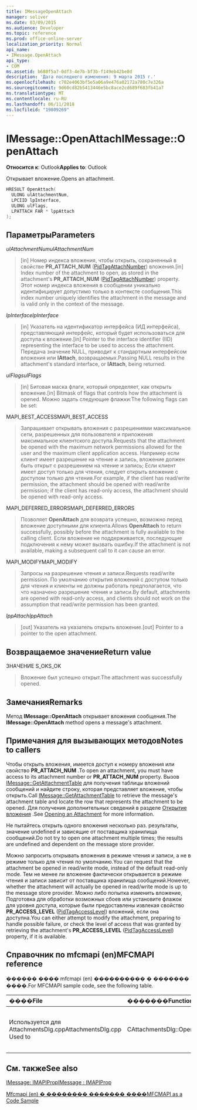 ```yaml
---
title: IMessageOpenAttach
manager: soliver
ms.date: 03/09/2015
ms.audience: Developer
ms.topic: reference
ms.prod: office-online-server
localization_priority: Normal
api_name:
- IMessage.OpenAttach
api_type:
- COM
ms.assetid: b680f5a7-0df3-4e7b-bf3b-f149eb42be8d
description: 'Дата последнего изменения: 9 марта 2015 г.'
ms.openlocfilehash: c702e4063bf5e5a06a9e476a02172a780c7e326a
ms.sourcegitcommit: 9d60cd82b5413446e5bc8ace2cd689f683fb41a7
ms.translationtype: MT
ms.contentlocale: ru-RU
ms.lasthandoff: 06/11/2018
ms.locfileid: "19809269"
---
```

# <a name="imessageopenattach"></a><span data-ttu-id="520d6-103">IMessage::OpenAttach</span><span class="sxs-lookup"><span data-stu-id="520d6-103">IMessage::OpenAttach</span></span>

  
  
<span data-ttu-id="520d6-104">**Относится к**: Outlook</span><span class="sxs-lookup"><span data-stu-id="520d6-104">**Applies to**: Outlook</span></span> 
  
<span data-ttu-id="520d6-105">Открывает вложение.</span><span class="sxs-lookup"><span data-stu-id="520d6-105">Opens an attachment.</span></span> 
  
```cpp
HRESULT OpenAttach(
  ULONG ulAttachmentNum,
  LPCIID lpInterface,
  ULONG ulFlags,
  LPATTACH FAR * lppAttach
);
```

## <a name="parameters"></a><span data-ttu-id="520d6-106">Параметры</span><span class="sxs-lookup"><span data-stu-id="520d6-106">Parameters</span></span>

 <span data-ttu-id="520d6-107">_ulAttachmentNum_</span><span class="sxs-lookup"><span data-stu-id="520d6-107">_ulAttachmentNum_</span></span>
  
> <span data-ttu-id="520d6-108">[in] Номер индекса вложения, чтобы открыть, сохраненный в свойстве **PR_ATTACH_NUM** ([PidTagAttachNumber](pidtagattachnumber-canonical-property.md)) вложения.</span><span class="sxs-lookup"><span data-stu-id="520d6-108">[in] Index number of the attachment to open, as stored in the attachment's **PR_ATTACH_NUM** ([PidTagAttachNumber](pidtagattachnumber-canonical-property.md)) property.</span></span> <span data-ttu-id="520d6-109">Этот номер индекса вложения в сообщении уникально идентифицирует допустимо только в контексте сообщения.</span><span class="sxs-lookup"><span data-stu-id="520d6-109">This index number uniquely identifies the attachment in the message and is valid only in the context of the message.</span></span>
    
 <span data-ttu-id="520d6-110">_lpInterface_</span><span class="sxs-lookup"><span data-stu-id="520d6-110">_lpInterface_</span></span>
  
> <span data-ttu-id="520d6-111">[in] Указатель на идентификатор интерфейса (ИД интерфейса), представляющий интерфейс, который будет использоваться для доступа к вложение.</span><span class="sxs-lookup"><span data-stu-id="520d6-111">[in] Pointer to the interface identifier (IID) representing the interface to be used to access the attachment.</span></span> <span data-ttu-id="520d6-112">Передача значение NULL, приводит к стандартным интерфейсом вложения или **IAttach**, возвращаемых.</span><span class="sxs-lookup"><span data-stu-id="520d6-112">Passing NULL results in the attachment's standard interface, or **IAttach**, being returned.</span></span> 
    
 <span data-ttu-id="520d6-113">_ulFlags_</span><span class="sxs-lookup"><span data-stu-id="520d6-113">_ulFlags_</span></span>
  
> <span data-ttu-id="520d6-114">[in] Битовая маска флаги, который определяет, как открыть вложение.</span><span class="sxs-lookup"><span data-stu-id="520d6-114">[in] Bitmask of flags that controls how the attachment is opened.</span></span> <span data-ttu-id="520d6-115">Можно задать следующие флажки:</span><span class="sxs-lookup"><span data-stu-id="520d6-115">The following flags can be set:</span></span> 
    
<span data-ttu-id="520d6-116">MAPI_BEST_ACCESS</span><span class="sxs-lookup"><span data-stu-id="520d6-116">MAPI_BEST_ACCESS</span></span> 
  
> <span data-ttu-id="520d6-117">Запрашивает открывать вложения с разрешениями максимальное сети, разрешенных для пользователя и приложения максимальное клиентского доступа.</span><span class="sxs-lookup"><span data-stu-id="520d6-117">Requests that the attachment be opened with the maximum network permissions allowed for the user and the maximum client application access.</span></span> <span data-ttu-id="520d6-118">Например если клиент имеет разрешение на чтение и запись, вложение должен быть открыт с разрешением на чтение и запись; Если клиент имеет доступ только для чтения, следует открыть вложение с доступом только для чтения.</span><span class="sxs-lookup"><span data-stu-id="520d6-118">For example, if the client has read/write permission, the attachment should be opened with read/write permission; if the client has read-only access, the attachment should be opened with read-only access.</span></span> 
    
<span data-ttu-id="520d6-119">MAPI_DEFERRED_ERRORS</span><span class="sxs-lookup"><span data-stu-id="520d6-119">MAPI_DEFERRED_ERRORS</span></span> 
  
> <span data-ttu-id="520d6-120">Позволяет **OpenAttach** для возврата успешно, возможно перед вложение доступными для клиента.</span><span class="sxs-lookup"><span data-stu-id="520d6-120">Allows **OpenAttach** to return successfully, possibly before the attachment is fully available to the calling client.</span></span> <span data-ttu-id="520d6-121">Если вложение не поддерживается, последующие подключения к нему может вызвать ошибку.</span><span class="sxs-lookup"><span data-stu-id="520d6-121">If the attachment is not available, making a subsequent call to it can cause an error.</span></span> 
    
<span data-ttu-id="520d6-122">MAPI_MODIFY</span><span class="sxs-lookup"><span data-stu-id="520d6-122">MAPI_MODIFY</span></span> 
  
> <span data-ttu-id="520d6-123">Запросы на разрешение чтения и записи.</span><span class="sxs-lookup"><span data-stu-id="520d6-123">Requests read/write permission.</span></span> <span data-ttu-id="520d6-124">По умолчанию открытия вложений с доступом только для чтения и клиенты не должны работать предполагается, что что назначено разрешение чтения и записи.</span><span class="sxs-lookup"><span data-stu-id="520d6-124">By default, attachments are opened with read-only access, and clients should not work on the assumption that read/write permission has been granted.</span></span> 
    
 <span data-ttu-id="520d6-125">_lppAttach_</span><span class="sxs-lookup"><span data-stu-id="520d6-125">_lppAttach_</span></span>
  
> <span data-ttu-id="520d6-126">[out] Указатель на указатель открыть вложение.</span><span class="sxs-lookup"><span data-stu-id="520d6-126">[out] Pointer to a pointer to the open attachment.</span></span>
    
## <a name="return-value"></a><span data-ttu-id="520d6-127">Возвращаемое значение</span><span class="sxs-lookup"><span data-stu-id="7">Return value</span></span>

<span data-ttu-id="520d6-128">ЗНАЧЕНИЕ S_OK</span><span class="sxs-lookup"><span data-stu-id="520d6-128">S_OK</span></span> 
  
> <span data-ttu-id="520d6-129">Вложение был успешно открыт.</span><span class="sxs-lookup"><span data-stu-id="520d6-129">The attachment was successfully opened.</span></span>
    
## <a name="remarks"></a><span data-ttu-id="520d6-130">Замечания</span><span class="sxs-lookup"><span data-stu-id="520d6-130">Remarks</span></span>

<span data-ttu-id="520d6-131">Метод **IMessage::OpenAttach** открывает вложения сообщения.</span><span class="sxs-lookup"><span data-stu-id="520d6-131">The **IMessage::OpenAttach** method opens a message's attachment.</span></span> 
  
## <a name="notes-to-callers"></a><span data-ttu-id="520d6-132">Примечания для вызывающих методов</span><span class="sxs-lookup"><span data-stu-id="520d6-132">Notes to callers</span></span>

<span data-ttu-id="520d6-133">Чтобы открыть вложения, имеется доступ к номеру вложения или свойство **PR_ATTACH_NUM** .</span><span class="sxs-lookup"><span data-stu-id="520d6-133">To open an attachment, you must have access to its attachment number or **PR_ATTACH_NUM** property.</span></span> <span data-ttu-id="520d6-134">Вызов [IMessage::GetAttachmentTable](imessage-getattachmenttable.md) для получения таблицы вложений сообщений и найдите строку, которая представляет вложение, чтобы открыть.</span><span class="sxs-lookup"><span data-stu-id="520d6-134">Call [IMessage::GetAttachmentTable](imessage-getattachmenttable.md) to retrieve the message's attachment table and locate the row that represents the attachment to be opened.</span></span> <span data-ttu-id="520d6-135">Для получения дополнительных сведений в разделе [Открытие вложения](opening-an-attachment.md) .</span><span class="sxs-lookup"><span data-stu-id="520d6-135">See [Opening an Attachment](opening-an-attachment.md) for more information.</span></span> 
  
<span data-ttu-id="520d6-136">Не пытайтесь открыть одного вложения несколько раз. результаты, значение undefined и зависящие от поставщика хранилища сообщений.</span><span class="sxs-lookup"><span data-stu-id="520d6-136">Do not try to open one attachment multiple times; the results are undefined and dependent on the message store provider.</span></span>
  
<span data-ttu-id="520d6-137">Можно запросить открывать вложения в режиме чтения и записи, а не в режиме только для чтения по умолчанию.</span><span class="sxs-lookup"><span data-stu-id="520d6-137">You can request that the attachment be opened in read/write mode, instead of the default read-only mode.</span></span> <span data-ttu-id="520d6-138">Тем не менее ли вложение фактически открывается в режиме чтения и записи зависит от поставщика хранилища сообщений.</span><span class="sxs-lookup"><span data-stu-id="520d6-138">However, whether the attachment will actually be opened in read/write mode is up to the message store provider.</span></span> <span data-ttu-id="520d6-139">Можно либо попытка изменить вложение, Подготовка для обработки возможных сбоев или установите флажок для уровня доступа, которые были предоставлены извлекая свойство **PR_ACCESS_LEVEL** ([PidTagAccessLevel](pidtagaccesslevel-canonical-property.md)) вложений, если она доступна.</span><span class="sxs-lookup"><span data-stu-id="520d6-139">You can either attempt to modify the attachment, preparing to handle possible failure, or check the level of access that was granted by retrieving the attachment's **PR_ACCESS_LEVEL** ([PidTagAccessLevel](pidtagaccesslevel-canonical-property.md)) property, if it is available.</span></span> 
  
## <a name="mfcmapi-reference"></a><span data-ttu-id="520d6-140">Справочник по mfcmapi (en)</span><span class="sxs-lookup"><span data-stu-id="520d6-140">MFCMAPI reference</span></span>

<span data-ttu-id="520d6-141">������ ���� mfcmapi (en) ���������� � ������� ����.</span><span class="sxs-lookup"><span data-stu-id="520d6-141">For MFCMAPI sample code, see the following table.</span></span>
  
|<span data-ttu-id="520d6-142">**����**</span><span class="sxs-lookup"><span data-stu-id="520d6-142">**File**</span></span>|<span data-ttu-id="520d6-143">**�������**</span><span class="sxs-lookup"><span data-stu-id="520d6-143">**Function**</span></span>|<span data-ttu-id="520d6-144">**�����������**</span><span class="sxs-lookup"><span data-stu-id="520d6-144">**Comment**</span></span>|
|:-----|:-----|:-----|
|<span data-ttu-id="520d6-145">Используется для AttachmentsDlg.cpp</span><span class="sxs-lookup"><span data-stu-id="520d6-145">AttachmentsDlg.cpp Used to</span></span>  <br/> |<span data-ttu-id="520d6-146">CAttachmentsDlg::OpenItemProp</span><span class="sxs-lookup"><span data-stu-id="520d6-146">CAttachmentsDlg::OpenItemProp</span></span>  <br/> |<span data-ttu-id="520d6-147">Mfcmapi (en) использует метод **IMessage::OpenAttach** для открытия вложения объектов</span><span class="sxs-lookup"><span data-stu-id="520d6-147">MFCMAPI uses the **IMessage::OpenAttach** method to open attachment objects,</span></span>  <br/> |
   
## <a name="see-also"></a><span data-ttu-id="520d6-148">См. также</span><span class="sxs-lookup"><span data-stu-id="520d6-148">See also</span></span>



[<span data-ttu-id="520d6-149">IMessage: IMAPIProp</span><span class="sxs-lookup"><span data-stu-id="520d6-149">IMessage : IMAPIProp</span></span>](imessageimapiprop.md)


[<span data-ttu-id="520d6-150">Mfcmapi (en) � �������� ������� ����</span><span class="sxs-lookup"><span data-stu-id="520d6-150">MFCMAPI as a Code Sample</span></span>](mfcmapi-as-a-code-sample.md)

